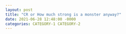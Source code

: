 ```yaml
---
layout: post
title: "CR or How much strong is a monster anyway?"
date: 2021-06-28 12:48:00 -0000
categories: CATEGORY-1 CATEGORY-2
---
```

